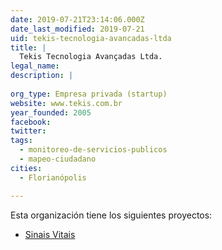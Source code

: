```yaml
---
date: 2019-07-21T23:14:06.000Z
date_last_modified: 2019-07-21
uid: tekis-tecnologia-avancadas-ltda
title: |
  Tekis Tecnologia Avançadas Ltda.
legal_name: 
description: |
  
org_type: Empresa privada (startup)
website: www.tekis.com.br
year_founded: 2005
facebook: 
twitter: 
tags:
  - monitoreo-de-servicios-publicos
  - mapeo-ciudadano
cities: 
  - Florianópolis

---
```


Esta organización tiene los siguientes proyectos:

- [Sinais Vitais](/proyectos/sinais-vitais)
